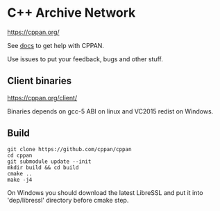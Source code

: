 # C++ Archive Network

https://cppan.org/

See [docs](https://github.com/cppan/cppan/tree/master/doc) to get help with CPPAN.

Use issues to put your feedback, bugs and other stuff.

## Client binaries

https://cppan.org/client/

Binaries depends on gcc-5 ABI on linux and VC2015 redist on Windows.

## Build

    git clone https://github.com/cppan/cppan
    cd cppan
    git submodule update --init
    mkdir build && cd build
    cmake ..
    make -j4

On Windows you should download the latest LibreSSL and put it into 'dep/libressl' directory before cmake step.

